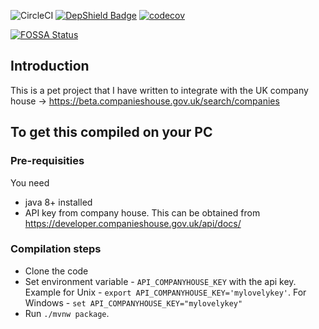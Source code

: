 ![CircleCI](https://img.shields.io/circleci/build/github/parj/companyhouselookup) [![DepShield Badge](https://depshield.sonatype.org/badges/parj/companyhouselookup/depshield.svg)](https://depshield.github.io) [![codecov](https://codecov.io/gh/parj/companyhouselookup/branch/master/graph/badge.svg)](https://codecov.io/gh/parj/companyhouselookup)

[![FOSSA Status](https://app.fossa.com/api/projects/git%2Bgithub.com%2Fparj%2Fcompanyhouselookup.svg?type=large)](https://app.fossa.com/projects/git%2Bgithub.com%2Fparj%2Fcompanyhouselookup?ref=badge_large)

## Introduction

This is a pet project that I have written to integrate with the UK company house -> https://beta.companieshouse.gov.uk/search/companies

## To get this compiled on your PC

### Pre-requisities

You need 

* java 8+ installed 
* API key from company house. This can be obtained from https://developer.companieshouse.gov.uk/api/docs/

### Compilation steps

 * Clone the code
 * Set environment variable - `API_COMPANYHOUSE_KEY` with the api key. Example for Unix - `export API_COMPANYHOUSE_KEY='mylovelykey'`. For Windows - `set API_COMPANYHOUSE_KEY="mylovelykey"`
 * Run `./mvnw package`. 

